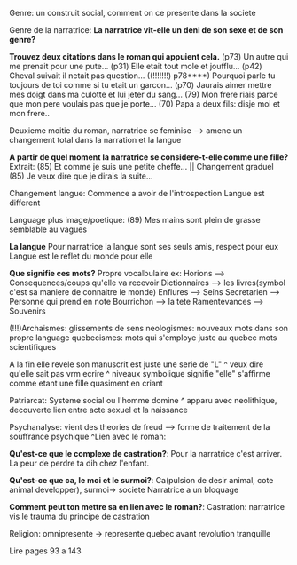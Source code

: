 Genre: un construit social, comment on ce presente dans la societe

Genre de la narratrice:
**La narratrice vit-elle un deni de son sexe et de son genre?**

**Trouvez deux citations dans le roman qui appuient cela.**
(p73) Un autre qui me prenait pour une pute...
(p31) Elle etait tout mole et joufflu...
(p42) Cheval suivait il netait pas question...
((!!!!!!!) p78*\*\*\*) Pourquoi parle tu toujours de toi comme si tu etait un garcon...
(p70) Jaurais aimer mettre mes doigt dans ma culotte et lui jeter du sang...
(79) Mon frere riais parce que mon pere voulais pas que je porte...
(70) Papa a deux fils: disje moi et mon frere..


Deuxieme moitie du roman, narratrice se feminise --> amene un changement total dans la narration et la langue

**A partir de quel moment la narratrice se considere-t-elle comme une fille?**
Extrait: 
(85) Et comme je suis une petite cheffe... || Changement graduel
(85) Je veux dire que je dirais la suite... 

Changement langue:
Commence a avoir de l'introspection
Langue est different

Language plus image/poetique: (89) Mes mains sont plein de grasse semblable au vagues

**La langue**
Pour narratrice la langue sont ses seuls amis, respect pour eux
Langue est le reflet du monde pour elle

**Que signifie ces mots?**
Propre vocalbulaire ex:
Horions --> Consequences/coups qu'elle va recevoir
Dictionnaires --> les livres(symbol c'est sa maniere de connaitre le monde)
Enflures --> Seins
Secretarien --> Personne qui prend en note 
Bourrichon --> la tete
Ramentevances --> Souvenirs


(!!!)Archaismes: glissements de sens
neologismes: nouveaux mots dans son propre language
quebecismes: mots qui s'employe juste au quebec
mots scientifiques

A la fin elle revele son manuscrit est juste une serie de "L"
^ veux dire qu'elle sait pas vrm ecrire
^ niveaux symbolique signifie "elle" s'affirme comme etant une fille quasiment en criant

Patriarcat: Systeme social ou l'homme domine
^ apparu avec neolithique, decouverte lien entre acte sexuel et la naissance

Psychanalyse: vient des theories de freud --> forme de traitement de la souffrance psychique 
^Lien avec le roman: 

**Qu'est-ce que le complexe de castration?**: Pour la narratrice c'est arriver. La peur de perdre ta dih chez l'enfant. 

**Qu'est-ce que ca, le moi et le surmoi?**:  Ca(pulsion de desir animal, cote animal developper), surmoi-> societe
Narratrice a un bloquage 

**Comment peut ton mettre sa en lien avec le roman?**: 
Castration: narratrice vis le trauma du principe de castration

Religion: omnipresente -> represente quebec avant revolution tranquille

Lire pages 93 a 143 
